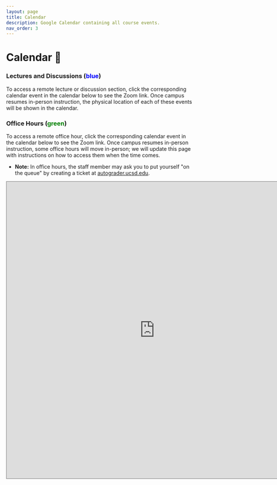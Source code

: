 ```yaml
---
layout: page
title: Calendar
description: Google Calendar containing all course events.
nav_order: 3
---
```


# Calendar 📆

### Lectures and Discussions (<a style="color:blue; text-decoration: none">blue</a>)

To access a remote lecture or discussion section, click the corresponding calendar event in the calendar below to see the Zoom link. Once campus resumes in-person instruction, the physical location of each of these events will be shown in the calendar.

### Office Hours (<a style="color:green; text-decoration: none">green</a>)

To access a remote office hour, click the corresponding calendar event in the calendar below to see the Zoom link. Once campus resumes in-person instruction, some office hours will move in-person; we will update this page with instructions on how to access them when the time comes.

<!-- - When campus resumes in-person instruction, we will hold some office hours in person. These are held on the second floor of the east wing of the San Diego Supercomputer Center ([map](https://g.page/SDSC_UCSanDiego?share)). Enter SDSC from the main entrance on Hopkins Drive, take the elevator up to the second floor, turn left at the kitchen, and meet in the common area. You may need a code to enter the building; this code is TBD. Make sure to hit the # key after typing in the code. -->
- **Note:** In office hours, the staff member may ask you to put yourself "on the queue" by creating a ticket at [autograder.ucsd.edu](https://autograder.ucsd.edu).

<iframe src="https://calendar.google.com/calendar/embed?height=600&wkst=1&bgcolor=%23ffffff&ctz=America%2FLos_Angeles&mode=WEEK&showTitle=0&showNav=1&showDate=1&showPrint=1&showTabs=1&showCalendars=1&showTz=1&src=Y19uaGxwZjBvOWRmMjVqdTVqcWZnOWFiMzY5NEBncm91cC5jYWxlbmRhci5nb29nbGUuY29t&src=Y19wODVmYnBwMGtxMHZrczliNTZhYXVwbTFmb0Bncm91cC5jYWxlbmRhci5nb29nbGUuY29t&color=%234285F4&color=%23C0CA33" style="border:solid 1px #777" width="800" height="800" frameborder="0" scrolling="no"></iframe>
